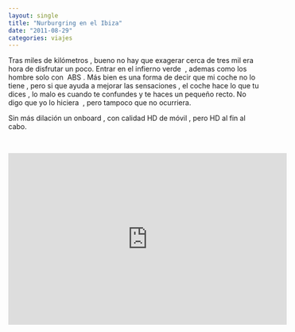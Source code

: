 ```yaml
---
layout: single
title: "Nurburgring en el Ibiza"
date: "2011-08-29"
categories: viajes
---
```


Tras miles de kilómetros , bueno no hay que exagerar cerca de tres mil era hora de disfrutar un poco. Entrar en el infierno verde  , ademas como los hombre solo con  ABS . Más bien es una forma de decir que mi coche no lo tiene , pero si que ayuda a mejorar las sensaciones , el coche hace lo que tu dices , lo malo es cuando te confundes y te haces un pequeño recto. No digo que yo lo hiciera  , pero tampoco que no ocurriera.

Sin más dilación un onboard , con calidad HD de móvil , pero HD al fin al cabo.

  

<iframe width="560" height="345" src="https://www.youtube.com/embed/VM184IOZ6J0" frameborder="0" allowfullscreen></iframe>
